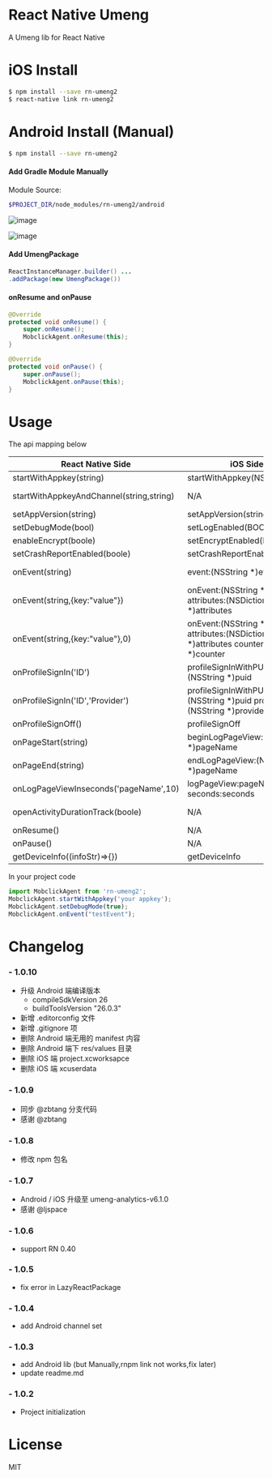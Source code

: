# React Native Umeng

A Umeng lib for React Native

# iOS Install

```bash
$ npm install --save rn-umeng2
$ react-native link rn-umeng2
```

# Android Install (Manual)

```bash
$ npm install --save rn-umeng2
```

#### Add Gradle Module Manually

Module Source:

```bash
$PROJECT_DIR/node_modules/rn-umeng2/android
```

![image](https://raw.githubusercontent.com/Kennytian/rn-umeng/master/screenshots/screenshot0.png)

![image](https://raw.githubusercontent.com/Kennytian/rn-umeng/master/screenshots/screenshot1.png)

#### Add UmengPackage

```java
ReactInstanceManager.builder() ...
.addPackage(new UmengPackage())
```

#### onResume and onPause
```java
@Override
protected void onResume() {
	super.onResume();
	MobclickAgent.onResume(this);
}

@Override
protected void onPause() {
	super.onPause();
	MobclickAgent.onPause(this);
}
```

# Usage

The api mapping below

React Native Side        | iOS Side           | Android Side   
--------------------------|---------------------|-----------------------
startWithAppkey(string)   | startWithAppkey(NSString)   | AnalyticsConfig.setAppkey(String appkey)
startWithAppkeyAndChannel(string,string)   | N/A   | UMAnalyticsConfig(Context context, String appkey, String channelId)  
setAppVersion(string)     | setAppVersion(string)       | Not need to set it
setDebugMode(bool)        | setLogEnabled(BOOL)         | MobclickAgent.setDebugMode( true )  
enableEncrypt(boole)      | setEncryptEnabled(BOOL)          | AnalyticsConfig.enableEncrypt(boolean enable)   
setCrashReportEnabled(boole)      | setCrashReportEnabled(BOOL)           | MobclickAgent.setCatchUncaughtExceptions(false)
onEvent(string)      |event:(NSString *)eventId           | MobclickAgent.onEvent(Context context, String eventId)
onEvent(string,{key:"value"})      | onEvent:(NSString *)eventId attributes:(NSDictionary *)attributes           | MobclickAgent.onEvent(Context context, String eventId, HashMap map)
onEvent(string,{key:"value"},0)    | onEvent:(NSString *)eventId attributes:(NSDictionary *)attributes counter:(NSString *)counter           | MobclickAgent.onEventValue(Context context, String id, Map<String,String> m, int du)
onProfileSignIn('ID')      | profileSignInWithPUID:(NSString *)puid           | onProfileSignIn(String ID)
onProfileSignIn('ID','Provider')      | profileSignInWithPUID:(NSString *)puid provider:(NSString *)provider           | onProfileSignIn(String Provider, String ID)
onProfileSignOff()      | profileSignOff           | onProfileSignOff()
onPageStart(string)      | beginLogPageView:(NSString *)pageName           | MobclickAgent.onPageStart(String pageName)
onPageEnd(string)      | endLogPageView:(NSString *)pageName           | MobclickAgent.onPageEnd(String pageName)
onLogPageViewInseconds('pageName',10)      | logPageView:pageName seconds:seconds          | N/A
openActivityDurationTrack(boole)      |  N/A           | MobclickAgent.openActivityDurationTrack(boolean value)
onResume()      | N/A           | MobclickAgent.onResume()
onPause()      | N/A            | MobclickAgent.onPause()
getDeviceInfo((infoStr)=>{})      | getDeviceInfo           | getDeviceInfo

In your project code

```javascript
import MobclickAgent from 'rn-umeng2';
MobclickAgent.startWithAppkey('your appkey');
MobclickAgent.setDebugMode(true);
MobclickAgent.onEvent("testEvent");
```

# Changelog

### - 1.0.10
 - 升级 Android 端编译版本
   - compileSdkVersion 26
   - buildToolsVersion "26.0.3"
 - 新增 .editorconfig 文件
 - 新增 .gitignore 项
 - 删除 Android 端无用的 manifest 内容
 - 删除 Android 端下 res/values 目录
 - 删除 iOS 端 project.xcworksapce
 - 删除 iOS 端 xcuserdata
 
### - 1.0.9
 - 同步 @zbtang 分支代码
 - 感谢 @zbtang

### - 1.0.8
 - 修改 npm 包名 

### - 1.0.7
 - Android / iOS 升级至 umeng-analytics-v6.1.0
 - 感谢 @ljspace

### - 1.0.6
 - support RN 0.40

### - 1.0.5

 - fix error in LazyReactPackage

### - 1.0.4

 - add Android channel set

### - 1.0.3

 - add Android lib (but Manually,rnpm link not works,fix later)
 - update readme.md


### - 1.0.2
 - Project initialization

# License
MIT


